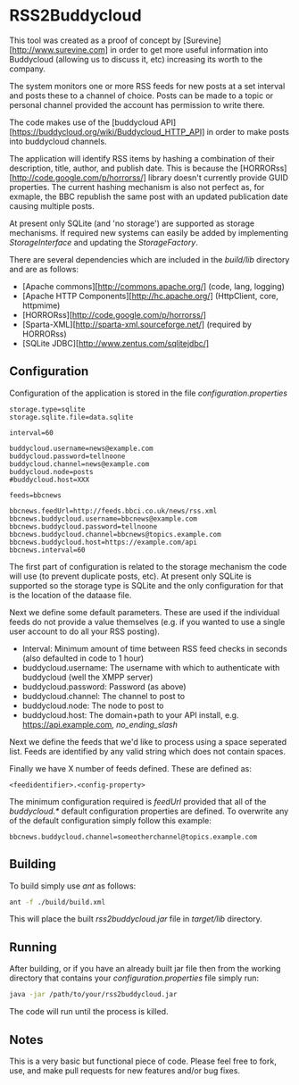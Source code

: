 RSS2Buddycloud
===============

This tool was created as a proof of concept by [Surevine][http://www.surevine.com] in order to get more useful information into Buddycloud (allowing us to discuss it, etc) increasing its worth to the company.

The system monitors one or more RSS feeds for new posts at a set interval and posts these to a channel of choice. Posts can be made to a topic or personal channel provided the account has permission to write there.

The code makes use of the [buddycloud API][https://buddycloud.org/wiki/Buddycloud_HTTP_API] in order to make posts into buddycloud channels.

The application will identify RSS items by hashing a combination of their description, title, author, and publish date. This is because the [HORRORss][http://code.google.com/p/horrorss/] library doesn't currently provide GUID properties. The current hashing mechanism is also not perfect as, for exmaple, the BBC republish the same post with an updated publication date causing multiple posts.

At present only SQLite (and 'no storage') are supported as storage mechanisms. If required new systems can easily be added by implementing _StorageInterface_ and updating the _StorageFactory_.

There are several dependencies which are included in the _build/lib_ directory and are as follows:

* [Apache commons][http://commons.apache.org/] (code, lang, logging)
* [Apache HTTP Components][http://hc.apache.org/] (HttpClient, core, httpmime)
* [HORRORss][http://code.google.com/p/horrorss/]
* [Sparta-XML][http://sparta-xml.sourceforge.net/] (required by HORRORss)
* [SQLite JDBC][http://www.zentus.com/sqlitejdbc/]

Configuration
-------------

Configuration of the application is stored in the file _configuration.properties_

    storage.type=sqlite
    storage.sqlite.file=data.sqlite

    interval=60

    buddycloud.username=news@example.com
    buddycloud.password=tellnoone
    buddycloud.channel=news@example.com
    buddycloud.node=posts
    #buddycloud.host=XXX

    feeds=bbcnews

    bbcnews.feedUrl=http://feeds.bbci.co.uk/news/rss.xml
    bbcnews.buddycloud.username=bbcnews@example.com
    bbcnews.buddycloud.password=tellnoone
    bbcnews.buddycloud.channel=bbcnews@topics.example.com
    bbcnews.buddycloud.host=https://example.com/api
    bbcnews.interval=60

The first part of configuration is related to the storage mechanism the code will use (to prevent duplicate posts, etc). At present only SQLite is supported so the storage type is SQLite and the only configuration for that is the location of the dataase file.

Next we define some default parameters. These are used if the individual feeds do not provide a value themselves (e.g. if you wanted to use a single user account to do all your RSS posting).

* Interval: Minimum amount of time between RSS feed checks in seconds (also defaulted in code to 1 hour)
* buddycloud.username: The username with which to authenticate with buddycloud (well the XMPP server)
* buddycloud.password: Password (as above)
* buddycloud.channel: The channel to post to
* buddycloud.node: The node to post to 
* buddycloud.host: The domain+path to your API install, e.g. https://api.example.com, _no_ending_slash_

Next we define the feeds that we'd like to process using a space seperated list. Feeds are identified by any valid string which does not contain spaces.

Finally we have X number of feeds defined. These are defined as:

    <feedidentifier>.<config-property>

The minimum configuration required is _feedUrl_ provided that all of the _buddycloud.*_ default configuration properties are defined. To overwrite any of the default configuration simply follow this example:

    bbcnews.buddycloud.channel=someotherchannel@topics.example.com

Building
--------

To build simply use _ant_ as follows:

```bash
ant -f ./build/build.xml 
```

This will place the built _rss2buddycloud.jar_ file in _target/lib_ directory.

Running
-------

After building, or if you have an already built jar file then from the working directory that contains your _configuration.properties_ file simply run:

```bash
java -jar /path/to/your/rss2buddycloud.jar
```

The code will run until the process is killed.

Notes
-----

This is a very basic but functional piece of code. Please feel free to fork, use, and make pull requests for new features and/or bug fixes.
